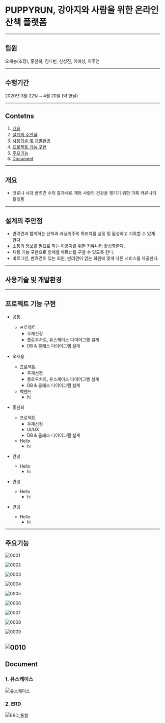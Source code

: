 # PUPPYRUN, 강아지와 사람을 위한 온라인 산책 플랫폼
------------
## 팀원 
오재승(조장), 홍찬희, 김다빈, 신성진, 이혜성, 이주연

------------
## 수행기간
2020년 3월 22일 ~ 4월 20일 (약 한달)

------------


## Contetns

1. [개요](#개요)
2. [설계의 주안점](#설계의-주안점)
3. [사용기술 및 개발환경](#사용기술-및-개발환경)
4. [프로젝트 기능 구현](#프로젝트-기능-구현)
5. [주요기능](#주요기능)
6. [Document](#Document)

------------

## 개요
+ 코로나 시대 반려견 수의 증가세로 개와 사람의 건강을 챙기기 위한 기록 커뮤니티 플랫폼

------------

## 설계의 주안점
- 반려견과 함께하는 산책과 러닝위주의 목표치를 설정 및 달성하고 기록할 수 있게 한다.
- 소통과 정보를 필요로 하는 이용자를 위한 커뮤니티 활성화한다.
- 채팅 기능 구현으로 함께할 파트너를 구할 수 있도록 한다.
- 비로그인, 반려견이 있는 회원, 반려견이 없는 회원에 맞게 다른 서비스를 제공한다.

------------
## 사용기술 및 개발환경


------------
## 프로젝트 기능 구현

- 공통
  - 프로젝트
    - 주제선정
    - 플로우차트, 유스케이스 다이어그램 설계
    - DB & 클래스 다이어그램 설계

- 오재승
  - 프로젝트
    - 주제선정
    - 플로우차트, 유스케이스 다이어그램 설계
    - DB & 클래스 다이어그램 설계
  - 백엔드
    - hi

- 홍찬희
  - 프로젝트
    - 주제선정
    - UI/UX
    - DB & 클래스 다이어그램 설계
  - Hello
    - hi

- 안녕
  - Hello
    - hi

- 안녕
  - Hello
    - hi

- 안녕
  - Hello
    - hi

------------
## 주요기능
![0001](https://user-images.githubusercontent.com/81956425/118356077-7eba2f00-b5ae-11eb-9761-4fded70ee718.jpg)

![0002](https://user-images.githubusercontent.com/81956425/118356091-91346880-b5ae-11eb-9249-78f5580a3b09.jpg)

![0003](https://user-images.githubusercontent.com/81956425/118356093-95608600-b5ae-11eb-9b80-c9cacdb52b19.jpg)

![0004](https://user-images.githubusercontent.com/81956425/118356094-95f91c80-b5ae-11eb-9917-3691f3b385bc.jpg)

![0005](https://user-images.githubusercontent.com/81956425/118356095-95f91c80-b5ae-11eb-8d3e-097644c3f3ad.jpg)

![0006](https://user-images.githubusercontent.com/81956425/118356096-9691b300-b5ae-11eb-945f-8d4e2183c23f.jpg)

![0007](https://user-images.githubusercontent.com/81956425/118356097-972a4980-b5ae-11eb-93cf-00e8c5d5efe1.jpg)

![0008](https://user-images.githubusercontent.com/81956425/118356098-97c2e000-b5ae-11eb-8435-aac78a024ce7.jpg)

![0009](https://user-images.githubusercontent.com/81956425/118356099-985b7680-b5ae-11eb-9752-4e068cb7047f.jpg)

![0010](https://user-images.githubusercontent.com/81956425/118356100-98f40d00-b5ae-11eb-812e-17e51b27520f.jpg)
------------
## Document
### 1. 유스케이스
![유스케이스](https://user-images.githubusercontent.com/81937349/118353075-c71e2080-b59f-11eb-85b5-9db49f2ff080.png)

### 2. ERD
![ERD_통합](https://user-images.githubusercontent.com/81937349/118353105-df8e3b00-b59f-11eb-9a3a-d53fd93c04d7.png)


